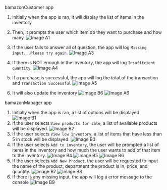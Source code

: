 bamazonCustomer app

1. Initially when the app is ran, it will display the list of items in the inventory
    
2. Then, it prompts the user which item do they want to purchase and how many. 
![Image A1](https://github.com/andrewduong94/bamazon/blob/master/assets/images/A1.png)
3. If the user fails to answer all of question, the app will log `Missing input...Please try again`.
![Image A3](https://github.com/andrewduong94/bamazon/blob/master/assets/images/A3.png)
4. If there is NOT enough in the inventory, the app will log `Insufficient quantity`.
![Image A4](https://github.com/andrewduong94/bamazon/blob/master/assets/images/A4.png)
5. If a purchase is successful, the app will log the total of the transaction and `Transaction Successful`
![Image A5](https://github.com/andrewduong94/bamazon/blob/master/assets/images/A5.png)
6. It will also update the inventory
![Image B6](https://github.com/andrewduong94/bamazon/blob/master/assets/images/B6.png)
![Image A6](https://github.com/andrewduong94/bamazon/blob/master/assets/images/A6.png)

bamazonManager app

1. Initially when the app is ran, a list of options will be displayed
![Image B1](https://github.com/andrewduong94/bamazon/blob/master/assets/images/B1.png)
2. If the user selects `View products for sale`, a list of available products will be displayed.
![Image B2](https://github.com/andrewduong94/bamazon/blob/master/assets/images/B2.png)
3. If the user selects `View low inventory`, a list of items that have less than 5 in stock will be displayed.
![Image B3](https://github.com/andrewduong94/bamazon/blob/master/assets/images/B3.png)
4. If the user selects `Add to inventory`, the user will be prompted a list of items in the inventory and how much the user wants to add of that item to the inventory.
![Image B4](https://github.com/andrewduong94/bamazon/blob/master/assets/images/B4.png)
![Image B5](https://github.com/andrewduong94/bamazon/blob/master/assets/images/B5.png)
![Image B6](https://github.com/andrewduong94/bamazon/blob/master/assets/images/B6.png)
5. If the user selects `Add New Product`, the user will be requested to input the name of the product, department the product is in, price, and quantity.
![Image B7](https://github.com/andrewduong94/bamazon/blob/master/assets/images/B7.png)
![Image B8](https://github.com/andrewduong94/bamazon/blob/master/assets/images/B8.png)
6. If there is any missing input, the app will log a error message to the console
![Image B9](https://github.com/andrewduong94/bamazon/blob/master/assets/images/B9.png)